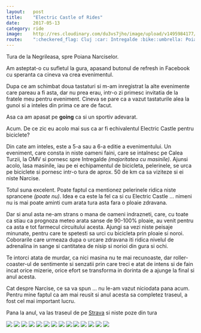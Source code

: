 ```yaml
---
layout:   post
title:    "Electric Castle of Rides"
date:     2017-05-13
category: ride
image:    http://res.cloudinary.com/du3vs7jho/image/upload/v1495984177/alexv/2017-05-13-electric-castle-of-rides/DSC01488_0_85x_w3olbx.jpg
route:    ":checkered_flag: Cluj :car: Intregalde :bike::umbrella: Poiana Narciselor :bike::umbrella: Intregalde"
---
```

<p class="intro"><span class="dropcap">T</span>ura de la Negrileasa, spre Poiana Narciselor.

Am asteptat-o cu sufletul la gura, apasand butonul de refresh in Facebook cu speranta ca cineva va crea evenimentul.</p>

Dupa ce am schimbat doua tastaturi si m-am inregistrat la alte evenimente care pareau a fi asta, dar nu prea erau, intr-o zi primesc invitatia de la fratele meu pentru eveniment. Cineva se pare ca a vazut tastaturile alea la gunoi si a inteles din prima ce are de facut.

Asa ca am apasat pe **going** ca si un sportiv adevarat.

Acum. De ce zic eu acolo mai sus ca ar fi echivalentul Electric Castle pentru biciclete?

Din cate am inteles, este a 5-a sau a 6-a editie a evenimentului. Un eveniment, care consta in niste oameni faini, care se intalnesc pe Calea Turzii, la OMV si pornesc spre Intregalde _(majoritatea cu masinile)_.
Ajunsi acolo, lasa masinile, iau pe ei echipamentul de bicicleta, pelerinele, se urca pe biciclete si pornesc intr-o tura de aprox. 50 de km ca sa viziteze si ei niste Narcise.

Totul suna excelent. Poate faptul ca mentionez pelerinele ridica niste sprancene _(poate nu)_. Idea e ca este la fel ca si cu Electric Castle ... nimeni nu is mai poate aminti cum arata tura asta fara o ploaie zdravana.

Dar si anul asta ne-am strans o mana de oameni indrazneti, care, cu toate ca stiau ca prognoza meteo arata sanse de 90-100% ploaie, au venit pentru ca asta e tot farmecul circuitului acesta.
Ajungi sa vezi niste peisaje minunate, pentru care te spetesti sa urci cu bicicleta prin ploaie si noroi. Coborarile care urmeaza dupa o urcare zdravana iti ridica nivelul de adrenalina in sange si cantitatea de nisip si norioi din gura si ochi.

Te intorci atata de murdar, ca nici masina nu te mai recunoaste, dar roller-coaster-ul de sentimente si senzatii prin care treci e atat de intens si de fain incat orice mizerie, orice efort se transforma in dorinta de a ajunge la final si anul acesta.

Cat despre Narcise, ce sa va spun ... nu le-am vazut niciodata pana acum. Pentru mine faptul ca am mai reusit si anul acesta sa completez traseul, a fost cel mai important lucru.

Pana la anul, va las traseul de pe [Strava](https://www.strava.com/activities/984523732) si niste poze din tura


![](http://res.cloudinary.com/du3vs7jho/image/upload/w_1200/v1495984188/alexv/2017-05-13-electric-castle-of-rides/0IMG_20170513_074637_fqwkdo.jpg)
![](http://res.cloudinary.com/du3vs7jho/image/upload/w_1200/v1495984202/alexv/2017-05-13-electric-castle-of-rides/DSC01425_qt9gnl.jpg)
![](http://res.cloudinary.com/du3vs7jho/image/upload/w_1200/v1495984205/alexv/2017-05-13-electric-castle-of-rides/DSC01444_0_85x_jlh9cn.jpg)
![](http://res.cloudinary.com/du3vs7jho/image/upload/w_1200/v1495984210/alexv/2017-05-13-electric-castle-of-rides/DSC01447_i51jz6.jpg)
![](http://res.cloudinary.com/du3vs7jho/image/upload/w_1200/v1495984220/alexv/2017-05-13-electric-castle-of-rides/DSC01448_0_85x_lcxoc2.jpg)
![](http://res.cloudinary.com/du3vs7jho/image/upload/w_1200/v1495984233/alexv/2017-05-13-electric-castle-of-rides/DSC01457_0_85x_xc3l9g.jpg)
![](http://res.cloudinary.com/du3vs7jho/image/upload/w_1200/v1495984216/alexv/2017-05-13-electric-castle-of-rides/DSC01462_uanjwg.jpg)
![](http://res.cloudinary.com/du3vs7jho/image/upload/w_1200/v1495984215/alexv/2017-05-13-electric-castle-of-rides/DSC01467_0_85x_ptdewk.jpg)
![](http://res.cloudinary.com/du3vs7jho/image/upload/w_1200/v1495984190/alexv/2017-05-13-electric-castle-of-rides/DSC01477_0_85x_ogrwwm.jpg)
![](http://res.cloudinary.com/du3vs7jho/image/upload/w_1200/v1495984177/alexv/2017-05-13-electric-castle-of-rides/DSC01488_0_85x_w3olbx.jpg)
![](http://res.cloudinary.com/du3vs7jho/image/upload/w_1200/v1495984203/alexv/2017-05-13-electric-castle-of-rides/DSC01501_peqldz.jpg)
![](http://res.cloudinary.com/du3vs7jho/image/upload/w_1200/v1495984214/alexv/2017-05-13-electric-castle-of-rides/DSC01514_vkx9yz.jpg)
![](http://res.cloudinary.com/du3vs7jho/image/upload/w_1200/v1495984197/alexv/2017-05-13-electric-castle-of-rides/DSC01518_0_85x_kus18s.jpg)
![](http://res.cloudinary.com/du3vs7jho/image/upload/w_1200/v1495984196/alexv/2017-05-13-electric-castle-of-rides/DSC01547_0_85x_c48gvx.jpg)
